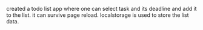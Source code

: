 created a todo list app where one can select task and its deadline and add it to the list.
it can survive page reload.
localstorage is used to store the list data.
